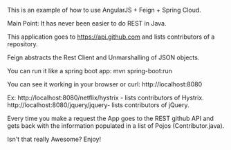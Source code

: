 This is an example of how to use AngularJS + Feign + Spring Cloud.

Main Point: It has never been easier to do REST in Java.

This application goes to https://api.github.com and lists contributors of a repository.

Feign abstracts the Rest Client and Unmarshalling of JSON objects.

You can run it like a spring boot app:
 mvn spring-boot:run

You can see it working in your browser or curl:
 http://localhost:8080

Ex:
 http://localhost:8080/netflix/hystrix - lists contributors of Hystrix.
 http://localhost:8080/jquery/jquery- lists contributors of jQuery.

Every time you make a request the App goes to the REST github API and gets back with the information populated in a list of Pojos (Contributor.java).

Isn't that really Awesome? Enjoy!

